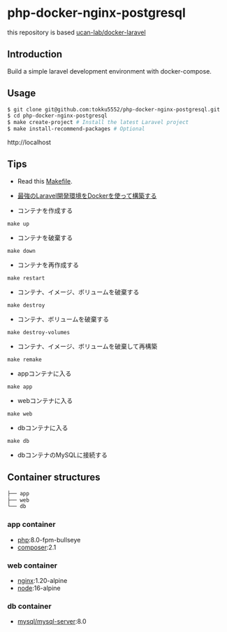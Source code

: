 # php-docker-nginx-postgresql

this repository is based [ucan-lab/docker-laravel](https://github.com/ucan-lab/docker-laravel)
<!-- ![License](https://img.shields.io/github/license/ucan-lab/docker-laravel?color=f05340)
![Stars](https://img.shields.io/github/stars/ucan-lab/docker-laravel?color=f05340)
![Issues](https://img.shields.io/github/issues/ucan-lab/docker-laravel?color=f05340)
![Forks](https://img.shields.io/github/forks/ucan-lab/docker-laravel?color=f05340) -->

## Introduction

Build a simple laravel development environment with docker-compose.

## Usage

```bash
$ git clone git@github.com:tokku5552/php-docker-nginx-postgresql.git
$ cd php-docker-nginx-postgresql
$ make create-project # Install the latest Laravel project
$ make install-recommend-packages # Optional
```

http://localhost

## Tips

- Read this [Makefile](https://github.com/tokku5552/php-docker-nginx-postgresql/blob/main/Makefile).
- [最強のLaravel開発環境をDockerを使って構築する](https://qiita.com/ucan-lab/items/5fc1281cd8076c8ac9f4#%E5%9F%BA%E6%9C%AC)

- コンテナを作成する
```
make up
``` 

- コンテナを破棄する
```
make down
```

- コンテナを再作成する
```
make restart
```

- コンテナ、イメージ、ボリュームを破棄する
```
make destroy
```

- コンテナ、ボリュームを破棄する
```
make destroy-volumes
```

- コンテナ、イメージ、ボリュームを破棄して再構築
```
make remake
```

- appコンテナに入る
```
make app
```

- webコンテナに入る
```
make web
```

- dbコンテナに入る
```
make db
```

- dbコンテナのMySQLに接続する

## Container structures

```bash
├── app
├── web
└── db
```

### app container

- [php](https://hub.docker.com/_/php):8.0-fpm-bullseye
- [composer](https://hub.docker.com/_/composer):2.1

### web container

- [nginx](https://hub.docker.com/_/nginx):1.20-alpine
- [node](https://hub.docker.com/_/node):16-alpine

### db container

- [mysql/mysql-server](https://hub.docker.com/r/mysql/mysql-server):8.0
